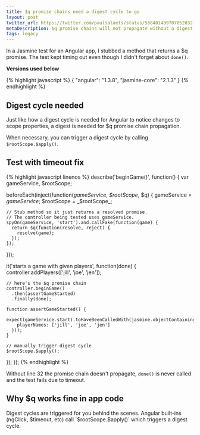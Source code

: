 ```yaml
---
title: $q promise chains need a digest cycle to go
layout: post
twitter_url: https://twitter.com/paulsalaets/status/568401499707052032
metaDescription: $q promise chains will not propagate without a digest cycle
tags: legacy
---
```


In a Jasmine test for an Angular app, I stubbed a method that returns a $q promise. The test kept timing out even though I didn't forget about `done()`.

**Versions used below**

{% highlight javascript %}
{
  "angular": "1.3.8",
  "jasmine-core": "2.1.3"
}
{% endhighlight %}

## Digest cycle needed

Just like how a digest cycle is needed for Angular to notice changes to scope properties, a digest is needed for $q promise chain propagation.

When necessary, you can trigger a digest cycle by calling `$rootScope.$apply()`.

## Test with timeout fix

{% highlight javascript linenos %}
describe('beginGame()', function() {
  var gameService, $rootScope;

  beforeEach(inject(function(_gameService_, _$rootScope_, $q) {
    gameService = _gameService_;
    $rootScope = _$rootScope_;

    // Stub method so it just returns a resolved promise.
    // The controller being tested uses gameService.
    spyOn(gameService, 'start').and.callFake(function(game) {
      return $q(function(resolve, reject) {
        resolve(game);
      });
    });
  }));

  it('starts a game with given players', function(done) {
    controller.addPlayers(['jill', 'joe', 'jen']);

    // here's the $q promise chain
    controller.beginGame()
      .then(assertGameStarted)
      .finally(done);

    function assertGameStarted() {
      expect(gameService.start).toHaveBeenCalledWith(jasmine.objectContaining({
        playerNames: ['jill', 'joe', 'jen']
      }));
    }

    // manually trigger digest cycle
    $rootScope.$apply();
  });
});
{% endhighlight %}

Without line 32 the promise chain doesn't propagate, `done()` is never called and the test fails due to timeout.

## Why $q works fine in app code

Digest cycles are triggered for you behind the scenes. Angular built-ins (ngClick, $timeout, etc) call `$rootScope.$apply()` which triggers a digest cycle.